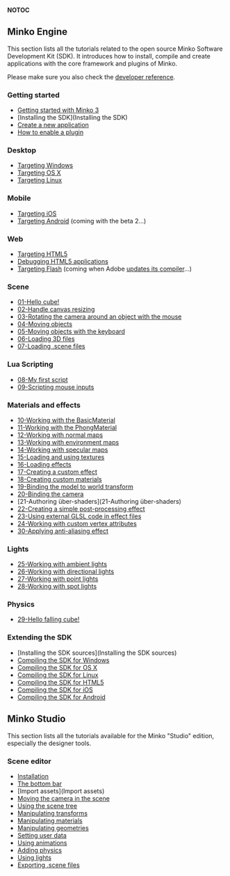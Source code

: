 __NOTOC__

Minko Engine
------------

This section lists all the tutorials related to the open source Minko Software Development Kit (SDK). It introduces how to install, compile and create applications with the core framework and plugins of Minko.

Please make sure you also check the [developer reference](http://doc.v3.minko.io/reference/).

### Getting started

-   [Getting started with Minko 3](../tutorial/Getting_started_with_Minko_3.md)
-   [Installing the SDK](Installing the SDK)
-   [Create a new application](../tutorial/Create_a_new_application.md)
-   [How to enable a plugin](../tutorial/How_to_enable_a_plugin.md)

### Desktop

-   [Targeting Windows](../tutorial/Targeting_Windows.md)
-   [Targeting OS X](../tutorial/Targeting_OS_X.md)
-   [Targeting Linux](../tutorial/Targeting_Linux.md)

### Mobile

-   [Targeting iOS](../tutorial/Targeting_iOS.md)
-   [Targeting Android](../Targeting_Android.md) (coming with the beta 2...)

### Web

-   [Targeting HTML5](../tutorial/Targeting_HTML5.md)
-   [Debugging HTML5 applications](../tutorial/Debugging_HTML5_applications.md)
-   [Targeting Flash](../Targeting_Flash.md) (coming when Adobe [updates its compiler](https://github.com/adobe-flash/crossbridge/issues/28)...)

### Scene

-   [01-Hello cube!](../tutorial/01-01-Hello_cube!.md)
-   [02-Handle canvas resizing](../tutorial/02-02-Handle_canvas_resizing.md)
-   [03-Rotating the camera around an object with the mouse](../tutorial/03-03-Rotating_the_camera_around_an_object_with_the_mouse.md)
-   [04-Moving objects](../tutorial/04-04-Moving_objects.md)
-   [05-Moving objects with the keyboard](../tutorial/05-04-05-Moving_objects_with_the_keyboard.md)
-   [06-Loading 3D files](../tutorial/06-06-Loading_3D_files.md)
-   [07-Loading .scene files](../tutorial/07-07-Loading_.scene_files.md)

### Lua Scripting

-   [08-My first script](../tutorial/08-08-My_first_script.md)
-   [09-Scripting mouse inputs](../tutorial/09-09-Scripting_mouse_inputs.md)

### Materials and effects

-   [10-Working with the BasicMaterial](../tutorial/10-10-Working_with_the_BasicMaterial.md)
-   [11-Working with the PhongMaterial](../tutorial/11-11-Working_with_the_PhongMaterial.md)
-   [12-Working with normal maps ](../tutorial/12-12-Working_with_normal_maps.md)
-   [13-Working with environment maps ](../tutorial/13-13-Working_with_environment_maps.md)
-   [14-Working with specular maps](../tutorial/14-14-Working_with_specular_maps.md)
-   [15-Loading and using textures](../tutorial/15-15-Loading_and_using_textures.md)
-   [16-Loading effects](../tutorial/16-16-Loading_effects.md)
-   [17-Creating a custom effect](../tutorial/17-17-Creating_a_custom_effect.md)
-   [18-Creating custom materials](../tutorial/18-18-Creating_custom_materials.md)
-   [19-Binding the model to world transform](../tutorial/19-19-Binding_the_model_to_world_transform.md)
-   [20-Binding the camera](../tutorial/20-20-Binding_the_camera.md)
-   [21-Authoring über-shaders](21-Authoring über-shaders)
-   [22-Creating a simple post-processing effect](../tutorial/22-22-Creating_a_simple_post-processing_effect.md)
-   [23-Using external GLSL code in effect files](../tutorial/23-23-Using_external_GLSL_code_in_effect_files.md)
-   [24-Working with custom vertex attributes](../tutorial/24-24-Working_with_custom_vertex_attributes.md)
-   [30-Applying anti-aliasing effect](../tutorial/30-30-Applying_anti-aliasing_effect.md)

### Lights

-   [25-Working with ambient lights](../tutorial/25-25-Working_with_ambient_lights.md)
-   [26-Working with directional lights](../tutorial/26-26-Working_with_directional_lights.md)
-   [27-Working with point lights](../tutorial/27-27-Working_with_point_lights.md)
-   [28-Working with spot lights](../tutorial/28-28-Working_with_spot_lights.md)

### Physics

-   [29-Hello falling cube!](../tutorial/29-29-Hello_falling_cube!.md)

### Extending the SDK

-   [Installing the SDK sources](Installing the SDK sources)
-   [Compiling the SDK for Windows](../tutorial/Compiling_the_SDK_for_Windows.md)
-   [Compiling the SDK for OS X](../tutorial/Compiling_the_SDK_for_OSX.md)
-   [Compiling the SDK for Linux](../tutorial/Compiling_the_SDK_for_Linux.md)
-   [Compiling the SDK for HTML5](../tutorial/Compiling_the_SDK_for_HTML5.md)
-   [Compiling the SDK for iOS](../tutorial/Compiling_the_SDK_for_iOS.md)
-   [Compiling the SDK for Android](../tutorial/Compiling_the_SDK_for_Android.md)

Minko Studio
------------

This section lists all the tutorials available for the Minko "Studio" edition, especially the designer tools.

### Scene editor

-   [Installation](Installation)
-   [The bottom bar](../tutorial/The_bottom_bar.md)
-   [Import assets](Import assets)
-   [Moving the camera in the scene](../tutorial/Moving_the_camera_in_the_scene.md)
-   [Using the scene tree](../tutorial/Using_the_scene_tree.md)
-   [Manipulating transforms](../tutorial/Manipulating_transforms.md)
-   [Manipulating materials](../tutorial/Manipulating_materials.md)
-   [Manipulating geometries](../tutorial/Manipulating_geometries.md)
-   [Setting user data](../tutorial/Setting_user_data.md)
-   [Using animations](../tutorial/Using_animations.md)
-   [Adding physics](../tutorial/Adding_physics.md)
-   [Using lights](../tutorial/Using_lights.md)
-   [Exporting .scene files](../tutorial/Exporting_.scene_files.md)

